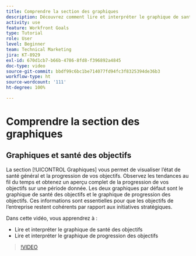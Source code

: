 ```yaml
---
title: Comprendre la section des graphiques
description: Découvrez comment lire et interpréter le graphique de santé des objectifs et le graphique de progression des objectifs dans les [!DNL Goals].
activity: use
feature: Workfront Goals
type: Tutorial
role: User
level: Beginner
team: Technical Marketing
jira: KT-8929
exl-id: 670d1cb7-b66b-4786-8fd8-f396892a4845
doc-type: video
source-git-commit: bbdf99c6bc1be714077fd94fc3f8325394de36b3
workflow-type: ht
source-wordcount: '111'
ht-degree: 100%

---
```


# Comprendre la section des graphiques

## Graphiques et santé des objectifs

La section [!UICONTROL Graphiques] vous permet de visualiser l’état de santé général et la progression de vos objectifs. Observez les tendances au fil du temps et obtenez un aperçu complet de la progression de vos objectifs sur une période donnée. Les deux graphiques par défaut sont le graphique de santé des objectifs et le graphique de progression des objectifs. Ces informations sont essentielles pour que les objectifs de l’entreprise restent cohérents par rapport aux initiatives stratégiques.

Dans cette vidéo, vous apprendrez à :

* Lire et interpréter le graphique de santé des objectifs
* Lire et interpréter le graphique de progression des objectifs

>[!VIDEO](https://video.tv.adobe.com/v/335201/?quality=12&learn=on&enablevpops=1)
